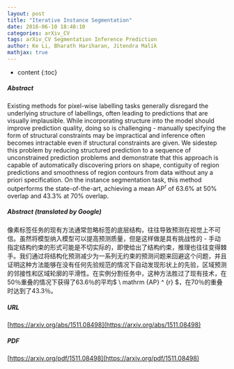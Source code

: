 ```yaml
---
layout: post
title: "Iterative Instance Segmentation"
date: 2016-06-10 18:48:10
categories: arXiv_CV
tags: arXiv_CV Segmentation Inference Prediction
author: Ke Li, Bharath Hariharan, Jitendra Malik
mathjax: true
---
```


* content
{:toc}

##### Abstract
Existing methods for pixel-wise labelling tasks generally disregard the underlying structure of labellings, often leading to predictions that are visually implausible. While incorporating structure into the model should improve prediction quality, doing so is challenging - manually specifying the form of structural constraints may be impractical and inference often becomes intractable even if structural constraints are given. We sidestep this problem by reducing structured prediction to a sequence of unconstrained prediction problems and demonstrate that this approach is capable of automatically discovering priors on shape, contiguity of region predictions and smoothness of region contours from data without any a priori specification. On the instance segmentation task, this method outperforms the state-of-the-art, achieving a mean $\mathrm{AP}^{r}$ of 63.6% at 50% overlap and 43.3% at 70% overlap.

##### Abstract (translated by Google)
像素标签任务的现有方法通常忽略标签的底层结构，往往导致预测在视觉上不可信。虽然将模型纳入模型可以提高预测质量，但是这样做是具有挑战性的 - 手动指定结构约束的形式可能是不切实际的，即使给出了结构约束，推理也往往变得棘手。我们通过将结构化预测减少为一系列无约束的预测问题来回避这个问题，并且证明这种方法能够在没有任何先验规范的情况下自动发现形状上的先验，区域预测的邻接性和区域轮廓的平滑性。在实例分割任务中，这种方法胜过了现有技术，在50％重叠的情况下获得了63.6％的平均$ \ mathrm {AP} ^ {r} $，在70％的重叠时达到了43.3％。

##### URL
[https://arxiv.org/abs/1511.08498](https://arxiv.org/abs/1511.08498)

##### PDF
[https://arxiv.org/pdf/1511.08498](https://arxiv.org/pdf/1511.08498)

